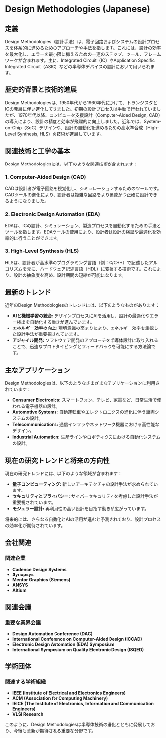 # Design Methodologies (Japanese)

## 定義

Design Methodologies（設計手法）は、電子回路およびシステムの設計プロセスを体系的に進めるためのアプローチや手法を指します。これには、設計の効率を最大化し、エラーを最小限に抑えるための一連のステップ、ツール、フレームワークが含まれます。主に、Integrated Circuit（IC）やApplication Specific Integrated Circuit（ASIC）などの半導体デバイスの設計において用いられます。

## 歴史的背景と技術的進展

Design Methodologiesは、1950年代から1960年代にかけて、トランジスタとICの発展に伴い進化してきました。初期の設計プロセスは手動で行われていましたが、1970年代以降、コンピュータ支援設計（Computer-Aided Design, CAD）の導入により、設計の精度と効率が飛躍的に向上しました。近年では、System-on-Chip（SoC）デザインや、設計の自動化を進めるための高水準合成（High-Level Synthesis, HLS）の技術が進展しています。

## 関連技術と工学の基本

Design Methodologiesには、以下のような関連技術が含まれます：

### 1. Computer-Aided Design (CAD)

CADは設計者が電子回路を視覚化し、シミュレーションするためのツールです。CADツールの進化により、設計者は複雑な回路をより迅速かつ正確に設計できるようになりました。

### 2. Electronic Design Automation (EDA)

EDAは、ICの設計、シミュレーション、製造プロセスを自動化するための手法とツールを指します。EDAツールの使用により、設計者は設計の検証や最適化を効率的に行うことができます。

### 3. High-Level Synthesis (HLS)

HLSは、設計者が高水準のプログラミング言語（例：C/C++）で記述したアルゴリズムを元に、ハードウェア記述言語（HDL）に変換する技術です。これにより、設計の抽象度を高め、設計期間の短縮が可能になります。

## 最新のトレンド

近年のDesign Methodologiesのトレンドには、以下のようなものがあります：

- **AIと機械学習の統合:** デザインプロセスにAIを活用し、設計の最適化やエラー検出を自動化する動きが進んでいます。
- **エネルギー効率の向上:** 環境意識の高まりにより、エネルギー効率を重視した設計手法が重要視されています。
- **アジャイル開発:** ソフトウェア開発のアプローチを半導体設計に取り入れることで、迅速なプロトタイピングとフィードバックを可能にする方法論です。

## 主なアプリケーション

Design Methodologiesは、以下のようなさまざまなアプリケーションに利用されています：

- **Consumer Electronics:** スマートフォン、テレビ、家電など、日常生活で使われる電子機器の設計。
- **Automotive Systems:** 自動運転車やエレクトロニクスの進化に伴う車両システムの設計。
- **Telecommunications:** 通信インフラやネットワーク機器における高性能なデザイン。
- **Industrial Automation:** 生産ラインやロボティクスにおける自動化システムの設計。

## 現在の研究トレンドと将来の方向性

現在の研究トレンドには、以下のような領域が含まれます：

- **量子コンピューティング:** 新しいアーキテクチャの設計手法が求められています。
- **セキュリティとプライバシー:** サイバーセキュリティを考慮した設計手法が重要視されています。
- **モジュラー設計:** 再利用性の高い設計を目指す動きが広がっています。

将来的には、さらなる自動化とAIの活用が進むと予測されており、設計プロセスの効率化が期待されています。

## 会社関連

### 関連企業

- **Cadence Design Systems**
- **Synopsys**
- **Mentor Graphics (Siemens)**
- **ANSYS**
- **Altium**

## 関連会議

### 重要な業界会議

- **Design Automation Conference (DAC)**
- **International Conference on Computer-Aided Design (ICCAD)**
- **Electronic Design Automation (EDA) Symposium**
- **International Symposium on Quality Electronic Design (ISQED)**

## 学術団体

### 関連する学術組織

- **IEEE (Institute of Electrical and Electronics Engineers)**
- **ACM (Association for Computing Machinery)**
- **IEICE (The Institute of Electronics, Information and Communication Engineers)**
- **VLSI Research**

このように、Design Methodologiesは半導体技術の進化とともに発展しており、今後も革新が期待される重要な分野です。
